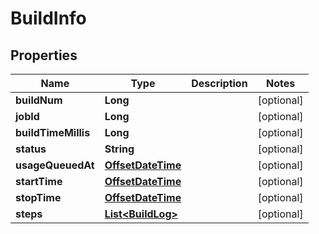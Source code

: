 # BuildInfo

## Properties
Name | Type | Description | Notes
------------ | ------------- | ------------- | -------------
**buildNum** | **Long** |  |  [optional]
**jobId** | **Long** |  |  [optional]
**buildTimeMillis** | **Long** |  |  [optional]
**status** | **String** |  |  [optional]
**usageQueuedAt** | [**OffsetDateTime**](OffsetDateTime.md) |  |  [optional]
**startTime** | [**OffsetDateTime**](OffsetDateTime.md) |  |  [optional]
**stopTime** | [**OffsetDateTime**](OffsetDateTime.md) |  |  [optional]
**steps** | [**List&lt;BuildLog&gt;**](BuildLog.md) |  |  [optional]
